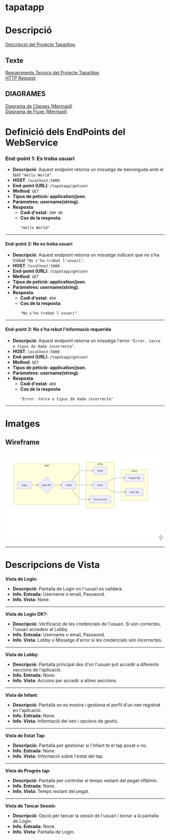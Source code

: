 # tapatapp
# Descripció
[Descripció del Projecte TapatApp](descTapatApp.md)

## Texte
[Requeriments Tecnics del Projecte TapatApp](RequerimentsTecnics.md)\
[HTTP Request](HttpRequestResponse.md)

## DIAGRAMES
[Diagrama de Classes (Mermaid)](/charts/DiagramaClassesTapat.mermaid)\
[Diagrama de Fluxe (Mermaid)](charts/DiagramaFluxeSoftware.mermaid)

# Definició dels EndPoints del WebService

### **End-point 1: Es troba usuari**
- **Descripció**: Aquest endpoint retorna un missatge de benvinguda amb el text `"Hello World"`.
- **HOST**: `localhost:5000`
- **End-point (URL)**: `/tapatapp/getuser`
- **Method**: `GET`
- **Tipus de petició: application/json.**
- **Paràmetres: username(string).**
- **Resposta**:
  - **Codi d'estat**: `200 OK`
  - **Cos de la resposta**: 
    ```plaintext
    "Hello World"
    ```

---

#### **End-point 2: No es troba usuari**
- **Descripció**: Aquest endpoint retorna un missatge indicant que no s'ha trobat `"No s'ha trobat l'usuari"`.
- **HOST**: `localhost:5000`
- **End-point (URL)**: `/tapatapp/getuser`
- **Method**: `GET`
- **Tipus de petició: application/json.**
- **Paràmetres: username(string).**
- **Resposta**:
  - **Codi d'estat**: `404`
  - **Cos de la resposta**: 
    ```plaintext
    "No s'ha trobat l'usuari"
    ```

---

#### **End-point 3: No s'ha rebut l'informació requerida**
- **Descripció**: Aquest endpoint retorna un missatge l'error `"Error. Cerca o tipus de dada incorrecta"`.
- **HOST**: `localhost:5000`
- **End-point (URL)**: `/tapatapp/getuser`
- **Method**: `GET`
- **Tipus de petició: application/json.**
- **Paràmetres: username(string).**
- **Resposta**:
  - **Codi d'estat**: `400`
  - **Cos de la resposta**: 
    ```plaintext
    "Error. Cerca o tipus de dada incorrecta"
    ```
---    
# Imatges

## Wireframe
![Imatge Wireframe](/img/wireframeCaptura.PNG)

---

# Descripcions de Vista
**Vista de Login:**

- **Descripció:** Pantalla de Login on l'usuari es validarà.
- **Info. Entrada:** Username o email, Password.
- **Info. Vista:** None.
-----
**Vista de Login OK?:**

- **Descripció:** Verificació de les credencials de l'usuari. Si són correctes, l'usuari accedeix al Lobby.
- **Info. Entrada:** Username o email, Password.
- **Info. Vista:** Lobby o Missatge d'error si les credencials són incorrectes.
-----
**Vista de Lobby:**

- **Descripció:** Pantalla principal des d'on l'usuari pot accedir a diferents seccions de l'aplicació.
- **Info. Entrada:** None.
- **Info. Vista:** Accions per accedir a altres seccions.
-----
**Vista de Infant:**

- **Descripció:** Pantalla on es mostra i gestiona el perfil d'un nen registrat en l'aplicació.
- **Info. Entrada:** None.
- **Info. Vista:** Informació del nen i opcions de gestió.
-----
**Vista de Estat Tap:**

- **Descripció:** Pantalla per gestionar si l'infant te el tap posat o no.
- **Info. Entrada:** None.
- **Info. Vista:** Informació sobre l'estat del tap.
-----
**Vista de Progrés tap:**

- **Descripció:** Pantalla per controlar el temps restant del pegat oftàlmic.
- **Info. Entrada:** None.
- **Info. Vista:** Temps restant del pegat.
-----
**Vista de Tancar Sessió:**

- **Descripció:** Opció per tancar la sessió de l'usuari i tornar a la pantalla de Login.
- **Info. Entrada:** None.
- **Info. Vista:** Pantalla de Login.
